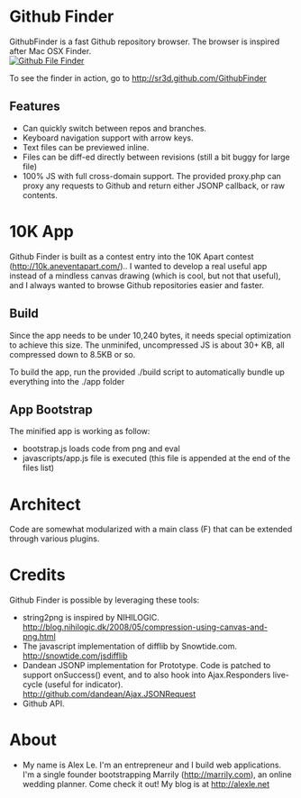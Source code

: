 # Github Finder
GithubFinder is a fast Github repository browser.  The browser is inspired after Mac OSX Finder.  
[<img src="http://cl.ly/71ed9c832a74fa7ebb56/content" alt="Github File Finder" />](http://cl.ly/71ed9c832a74fa7ebb56)

To see the finder in action, go to  <http://sr3d.github.com/GithubFinder>


## Features

- Can quickly switch between repos and branches.
- Keyboard navigation support with arrow keys.
- Text files can be previewed inline.
- Files can be diff-ed directly between revisions (still a bit buggy for large file)
- 100% JS with full cross-domain support.  The provided proxy.php can proxy any requests to Github and return either JSONP callback, or raw contents.


# 10K App

Github Finder is built as a contest entry into the 10K Apart contest (http://10k.aneventapart.com/)..  I wanted to develop a real useful app instead of a mindless canvas drawing (which is cool, but not that useful), and I always wanted to browse Github repositories easier and faster.

## Build

Since the app needs to be under 10,240 bytes, it needs special optimization to achieve this size.  The unminifed, uncompressed JS is about 30+ KB, all compressed down to 8.5KB or so.  

To build the app, run the provided ./build script to automatically bundle up everything into the ./app folder

## App Bootstrap

The minified app is working as follow:

- bootstrap.js loads code from png and eval
- javascripts/app.js file is executed (this file is appended at the end of the files list)


# Architect 

Code are somewhat modularized with a main class (F) that can be extended through various plugins.


# Credits

Github Finder is possible by leveraging these tools:

- string2png is inspired by NIHILOGIC.  <http://blog.nihilogic.dk/2008/05/compression-using-canvas-and-png.html>
- The javascript implementation of difflib by Snowtide.com.  <http://snowtide.com/jsdifflib>
- Dandean JSONP implementation for Prototype.  Code is patched to support onSuccess() event, and to also hook into Ajax.Responders live-cycle (useful for indicator).  <http://github.com/dandean/Ajax.JSONRequest>
- Github API.

# About

- My name is Alex Le.  I'm an entrepreneur and I build web applications.  I'm a single founder bootstrapping Marrily (<http://marrily.com>), an online wedding planner.  Come check it out!  My blog is at <http://alexle.net>
